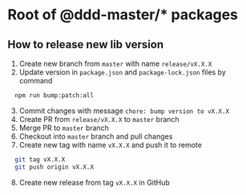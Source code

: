 # Root of @ddd-master/* packages


## How to release new lib version
1. Create new branch from `master` with name `release/vX.X.X`
2. Update version in `package.json` and `package-lock.json` files by command
```bash
  npm run bump:patch:all
```
3. Commit changes with message `chore: bump version to vX.X.X`
4. Create PR from `release/vX.X.X` to `master` branch
5. Merge PR to `master` branch
6. Checkout into `master` branch and pull changes
7. Create new tag with name `vX.X.X` and push it to remote
```bash
  git tag vX.X.X
  git push origin vX.X.X
```
8. Create new release from tag `vX.X.X` in GitHub
